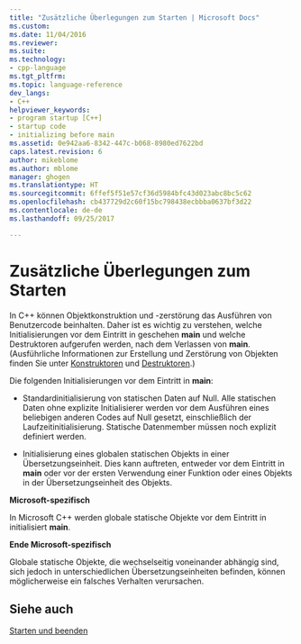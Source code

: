 ```yaml
---
title: "Zusätzliche Überlegungen zum Starten | Microsoft Docs"
ms.custom: 
ms.date: 11/04/2016
ms.reviewer: 
ms.suite: 
ms.technology:
- cpp-language
ms.tgt_pltfrm: 
ms.topic: language-reference
dev_langs:
- C++
helpviewer_keywords:
- program startup [C++]
- startup code
- initializing before main
ms.assetid: 0e942aa6-8342-447c-b068-8980ed7622bd
caps.latest.revision: 6
author: mikeblome
ms.author: mblome
manager: ghogen
ms.translationtype: HT
ms.sourcegitcommit: 6ffef5f51e57cf36d5984bfc43d023abc8bc5c62
ms.openlocfilehash: cb437729d2c60f15bc798438ecbbba0637bf3d22
ms.contentlocale: de-de
ms.lasthandoff: 09/25/2017

---
```

# <a name="additional-startup-considerations"></a>Zusätzliche Überlegungen zum Starten
In C++ können Objektkonstruktion und -zerstörung das Ausführen von Benutzercode beinhalten. Daher ist es wichtig zu verstehen, welche Initialisierungen vor dem Eintritt in geschehen **main** und welche Destruktoren aufgerufen werden, nach dem Verlassen von **main**. (Ausführliche Informationen zur Erstellung und Zerstörung von Objekten finden Sie unter [Konstruktoren](../cpp/constructors-cpp.md) und [Destruktoren](../cpp/destructors-cpp.md).)  
  
 Die folgenden Initialisierungen vor dem Eintritt in **main**:  
  
-   Standardinitialisierung von statischen Daten auf Null. Alle statischen Daten ohne explizite Initialisierer werden vor dem Ausführen eines beliebigen anderen Codes auf Null gesetzt, einschließlich der Laufzeitinitialisierung. Statische Datenmember müssen noch explizit definiert werden.  
  
-   Initialisierung eines globalen statischen Objekts in einer Übersetzungseinheit. Dies kann auftreten, entweder vor dem Eintritt in **main** oder vor der ersten Verwendung einer Funktion oder eines Objekts in der Übersetzungseinheit des Objekts.  
  
 **Microsoft-spezifisch**  
  
 In Microsoft C++ werden globale statische Objekte vor dem Eintritt in initialisiert **main**.  
  
 **Ende Microsoft-spezifisch**  
  
 Globale statische Objekte, die wechselseitig voneinander abhängig sind, sich jedoch in unterschiedlichen Übersetzungseinheiten befinden, können möglicherweise ein falsches Verhalten verursachen.  
  
## <a name="see-also"></a>Siehe auch  
 [Starten und beenden](../cpp/startup-and-termination-cpp.md)
